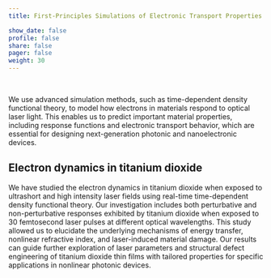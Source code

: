 ```yaml
---
title: First-Principles Simulations of Electronic Transport Properties

show_date: false
profile: false
share: false
pager: false
weight: 30
---
```


<br>

<!--more-->
We use advanced simulation methods, such as time-dependent density functional theory, to model how electrons in materials respond to optical laser light. This enables us to predict important material properties, including response functions and electronic transport behavior, which are essential for designing next-generation photonic and nanoelectronic devices.

## Electron dynamics in titanium dioxide
We have studied the electron dynamics in titanium dioxide when exposed to ultrashort and high intensity laser fields using real-time time-dependent density functional theory. 
Our investigation includes both perturbative and non-perturbative responses exhibited by titanium dioxide when exposed to 30 femtosecond laser pulses at different optical wavelengths. This study allowed us to elucidate the underlying mechanisms of energy transfer, nonlinear refractive index, and laser-induced material damage.
Our results can guide further exploration of laser parameters and structural defect engineering of titanium dioxide thin films with tailored properties for specific applications in nonlinear photonic devices.